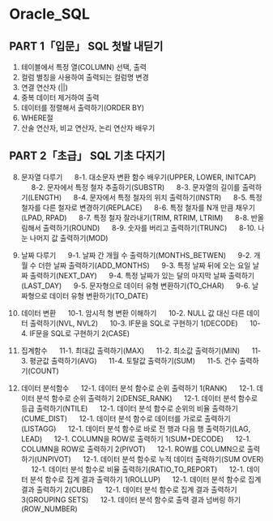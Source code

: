 # Oracle_SQL

## PART 1「입문」 SQL 첫발 내딛기
1. 테이블에서 특정 열(COLUMN) 선택, 출력
2. 컬럼 별칭을 사용하여 출력되는 컬럼명 변경
3. 연결 연산자 (||)
4. 중복 데이터 제거하여 출력
5. 데이터를 정렬해서 출력하기(ORDER BY)
6. WHERE절 
7. 산술 연산자, 비교 연산자, 논리 연산자 배우기

## PART 2「초급」 SQL 기초 다지기
8. 문자열 다루기
&nbsp;&nbsp;&nbsp;&nbsp;&nbsp;8-1. 대소문자 변환 함수 배우기(UPPER, LOWER, INITCAP)
&nbsp;&nbsp;&nbsp;&nbsp;&nbsp;8-2. 문자에서 특정 철자 추출하기(SUBSTR)
&nbsp;&nbsp;&nbsp;&nbsp;&nbsp;8-3. 문자열의 길이를 출력하기(LENGTH)
&nbsp;&nbsp;&nbsp;&nbsp;&nbsp;8-4. 문자에서 특정 철자의 위치 출력하기(INSTR)
&nbsp;&nbsp;&nbsp;&nbsp;&nbsp;8-5. 특정 철자를 다른 철자로 변경하기(REPLACE)
&nbsp;&nbsp;&nbsp;&nbsp;&nbsp;8-6. 특정 철자를 N개 만큼 채우기(LPAD, RPAD)
&nbsp;&nbsp;&nbsp;&nbsp;&nbsp;8-7. 특정 철자 잘라내기(TRIM, RTRIM, LTRIM)
&nbsp;&nbsp;&nbsp;&nbsp;&nbsp;8-8. 반올림해서 출력하기(ROUND)
&nbsp;&nbsp;&nbsp;&nbsp;&nbsp;8-9. 숫자를 버리고 출력하기(TRUNC)
&nbsp;&nbsp;&nbsp;&nbsp;&nbsp;8-10. 나눈 나머지 값 출력하기(MOD)

9. 날짜 다루기
&nbsp;&nbsp;&nbsp;&nbsp;&nbsp;9-1. 날짜 간 개월 수 출력하기(MONTHS_BETWEN)
&nbsp;&nbsp;&nbsp;&nbsp;&nbsp;9-2.  개월 수 더한 날짜 출력하기(ADD_MONTHS)
&nbsp;&nbsp;&nbsp;&nbsp;&nbsp;9-3.  특정 날짜 뒤에 오는 요일 날짜 출력하기(NEXT_DAY)
&nbsp;&nbsp;&nbsp;&nbsp;&nbsp;9-4.  특정 날짜가 있는 달의 마지막 날짜 출력하기(LAST_DAY)
&nbsp;&nbsp;&nbsp;&nbsp;&nbsp;9-5.  문자형으로 데이터 유형 변환하기(TO_CHAR)
&nbsp;&nbsp;&nbsp;&nbsp;&nbsp;9-6.  날짜형으로 데이터 유형 변환하기(TO_DATE)

10. 데이터 변환
&nbsp;&nbsp;&nbsp;&nbsp;&nbsp;10-1. 암시적 형 변환 이해하기
&nbsp;&nbsp;&nbsp;&nbsp;&nbsp;10-2. NULL 값 대신 다른 데이터 출력하기(NVL, NVL2)
&nbsp;&nbsp;&nbsp;&nbsp;&nbsp;10-3. IF문을 SQL로 구현하기 1(DECODE)
&nbsp;&nbsp;&nbsp;&nbsp;&nbsp;10-4. IF문을 SQL로 구현하기 2(CASE)

11. 집계함수
&nbsp;&nbsp;&nbsp;&nbsp;&nbsp;11-1. 최대값 출력하기(MAX)
&nbsp;&nbsp;&nbsp;&nbsp;&nbsp;11-2. 최소값 출력하기(MIN)
&nbsp;&nbsp;&nbsp;&nbsp;&nbsp;11-3. 평균값 출력하기(AVG)
&nbsp;&nbsp;&nbsp;&nbsp;&nbsp;11-4. 토탈값 출력하기(SUM)
&nbsp;&nbsp;&nbsp;&nbsp;&nbsp;11-5. 건수 출력하기(COUNT)


12. 데이터 분석함수
&nbsp;&nbsp;&nbsp;&nbsp;&nbsp;12-1. 데이터 분석 함수로 순위 출력하기 1(RANK)
&nbsp;&nbsp;&nbsp;&nbsp;&nbsp;12-1. 데이터 분석 함수로 순위 출력하기 2(DENSE_RANK)
&nbsp;&nbsp;&nbsp;&nbsp;&nbsp;12-1. 데이터 분석 함수로 등급 출력하기(NTILE)
&nbsp;&nbsp;&nbsp;&nbsp;&nbsp;12-1. 데이터 분석 함수로 순위의 비율 출력하기(CUME_DIST)
&nbsp;&nbsp;&nbsp;&nbsp;&nbsp;12-1. 데이터 분석 함수로 데이터를 가로로 출력하기(LISTAGG)
&nbsp;&nbsp;&nbsp;&nbsp;&nbsp;12-1. 데이터 분석 함수로 바로 전 행과 다음 행 출력하기(LAG, LEAD)
&nbsp;&nbsp;&nbsp;&nbsp;&nbsp;12-1. COLUMN을 ROW로 출력하기 1(SUM+DECODE)
&nbsp;&nbsp;&nbsp;&nbsp;&nbsp;12-1. COLUMN을 ROW로 출력하기 2(PIVOT)
&nbsp;&nbsp;&nbsp;&nbsp;&nbsp;12-1. ROW를 COLUMN으로 출력하기(UNPIVOT)
&nbsp;&nbsp;&nbsp;&nbsp;&nbsp;12-1. 데이터 분석 함수로 누적 데이터 출력하기(SUM OVER)
&nbsp;&nbsp;&nbsp;&nbsp;&nbsp;12-1. 데이터 분석 함수로 비율 출력하기(RATIO_TO_REPORT)
&nbsp;&nbsp;&nbsp;&nbsp;&nbsp;12-1. 데이터 분석 함수로 집계 결과 출력하기 1(ROLLUP)
&nbsp;&nbsp;&nbsp;&nbsp;&nbsp;12-1. 데이터 분석 함수로 집계 결과 출력하기 2(CUBE)
&nbsp;&nbsp;&nbsp;&nbsp;&nbsp;12-1. 데이터 분석 함수로 집계 결과 출력하기 3(GROUPING SETS)
&nbsp;&nbsp;&nbsp;&nbsp;&nbsp;12-1. 데이터 분석 함수로 출력 결과 넘버링 하기(ROW_NUMBER)

